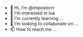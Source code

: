 - 👋 Hi, I’m @impostorrr
- 👀 I’m interested in lua
- 🌱 I’m currently learning ...
- 💞️ I’m looking to collaborate on ...
- 📫 How to reach me ...

<!---
impostorrr/impostorrr is a ✨ special ✨ repository because its `README.md` (this file) appears on your GitHub profile.
You can click the Preview link to take a look at your changes.
--->
